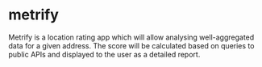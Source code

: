 # metrify

Metrify is a location rating app which will allow analysing well-aggregated data for a given address. The score will be calculated based on queries to public APIs and displayed to the user as a detailed report.
